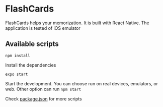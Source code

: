 # FlashCards

FlashCards helps your memorization. It is built with React Native.
The application is tested of iOS emulator

## Available scripts

`npm install`

Install the dependencies

`expo start`

Start the development. You can choose run on real devices, emulators, or web. Other option can run `npm start`

Check [package.json](package.json) for more scripts
